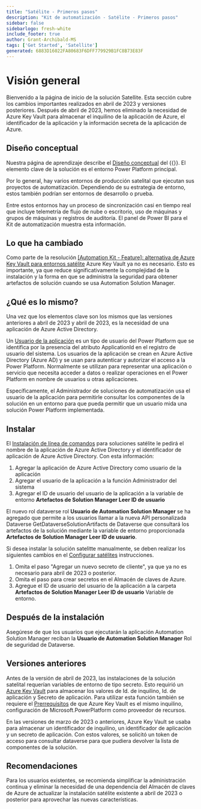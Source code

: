 ```yaml
---
title: "Satélite - Primeros pasos"
description: "Kit de automatización - Satélite - Primeros pasos"
sidebar: false
sidebarlogo: fresh-white
include_footer: true
author: Grant-Archibald-MS
tags: ['Get Started', 'Satellite']
generated: 6883D16022FA80683F6DFF779929B1FC8B73E83F
---
```


# Visión general

Bienvenido a la página de inicio de la solución Satellite. Esta sección cubre los cambios importantes realizados en abril de 2023 y versiones posteriores. Después de abril de 2023, hemos eliminado la necesidad de Azure Key Vault para almacenar el inquilino de la aplicación de Azure, el identificador de la aplicación y la información secreta de la aplicación de Azure.

## Diseño conceptual

Nuestra página de aprendizaje describe el [Diseño conceptual](https://learn.microsoft.com/power-automate/guidance/automation-kit/overview/introduction#conceptual-design) del {{<product-name>}}. El elemento clave de la solución es el entorno Power Platform principal.

Por lo general, hay varios entornos de producción satelital que ejecutan sus proyectos de automatización. Dependiendo de su estrategia de entorno, estos también podrían ser entornos de desarrollo o prueba.

Entre estos entornos hay un proceso de sincronización casi en tiempo real que incluye telemetría de flujo de nube o escritorio, uso de máquinas y grupos de máquinas y registros de auditoría. El panel de Power BI para el Kit de automatización muestra esta información.

## Lo que ha cambiado

Como parte de la resolución [[Automation Kit - Feature]: alternativa de Azure Key Vault para entornos satélite](https://github.com/microsoft/powercat-automation-kit/issues/84) Azure Key Vault ya no es necesario. Esto es importante, ya que reduce significativamente la complejidad de la instalación y la forma en que se administra la seguridad para obtener artefactos de solución cuando se usa Automation Solution Manager.

## ¿Qué es lo mismo?

Una vez que los elementos clave son los mismos que las versiones anteriores a abril de 2023 y abril de 2023, es la necesidad de una aplicación de Azure Active Directory.

Un [Usuario de la aplicación](https://learn.microsoft.com/power-platform/admin/manage-application-users) es un tipo de usuario del Power Platform que se identifica por la presencia del atributo ApplicationId en el registro de usuario del sistema. Los usuarios de la aplicación se crean en Azure Active Directory (Azure AD) y se usan para autenticar y autorizar el acceso a la Power Platform. Normalmente se utilizan para representar una aplicación o servicio que necesita acceder a datos o realizar operaciones en el Power Platform en nombre de usuarios u otras aplicaciones.

Específicamente, el Administrador de soluciones de automatización usa el usuario de la aplicación para permitirle consultar los componentes de la solución en un entorno para que pueda permitir que un usuario mida una solución Power Platform implementada.

## Instalar

El [Instalación de línea de comandos](/es/get-started/install) para soluciones satélite le pedirá el nombre de la aplicación de Azure Active Directory y el identificador de aplicación de Azure Active Directory. Con esta información:

1. Agregar la aplicación de Azure Active Directory como usuario de la aplicación
1. Agregar el usuario de la aplicación a la función Administrador del sistema
1. Agregar el ID de usuario del usuario de la aplicación a la variable de entorno **Artefactos de Solution Manager Leer ID de usuario**

El nuevo rol dataverse rol **Usuario de Automation Solution Manager** se ha agregado que permite a los usuarios llamar a la nueva API personalizada Dataverse GetDataverseSolutionArtifacts de Dataverse que consultará los artefactos de la solución mediante la variable de entorno proporcionada **Artefactos de Solution Manager Leer ID de usuario**.

Si desea instalar la solución satelitte manualmente, se deben realizar los siguientes cambios en el [Configurar satélites](https://learn.microsoft.com/en-us/power-automate/guidance/automation-kit/setup/satellite) instrucciones.

1. Omita el paso "Agregar un nuevo secreto de cliente", ya que ya no es necesario para abril de 2023 o posterior.
1. Omita el paso para crear secretos en el Almacén de claves de Azure.
1. Agregue el ID de usuario del usuario de la aplicación a la carpeta **Artefactos de Solution Manager Leer ID de usuario** Variable de entorno.

## Después de la instalación

Asegúrese de que los usuarios que ejecutarán la aplicación Automation Solution Manager reciban la **Usuario de Automation Solution Manager** Rol de seguridad de Dataverse.

## Versiones anteriores

Antes de la versión de abril de 2023, las instalaciones de la solución satelital requerían variables de entorno de tipo secreto. Esto requirió un [Azure Key Vault](https://learn.microsoft.com/power-apps/maker/data-platform/environmentvariables#use-azure-key-vault-secrets-preview) para almacenar los valores de Id. de inquilino, Id. de aplicación y Secreto de aplicación. Para utilizar esta función también se requiere el [Prerrequisitos](https://learn.microsoft.com/en-us/power-apps/maker/data-platform/environmentvariables#prerequisites) de que Azure Key Vault es el mismo inquilino, configuración de Microsoft.PowerPlatform como proveedor de recursos.

En las versiones de marzo de 2023 o anteriores, Azure Key Vault se usaba para almacenar un identificador de inquilino, un identificador de aplicación y un secreto de aplicación. Con estos valores, se solicitó un token de acceso para consultar dataverse para que pudiera devolver la lista de componentes de la solución.

## Recomendaciones

Para los usuarios existentes, se recomienda simplificar la administración continua y eliminar la necesidad de una dependencia del Almacén de claves de Azure de actualizar la instalación satélite existente a abril de 2023 o posterior para aprovechar las nuevas características.
